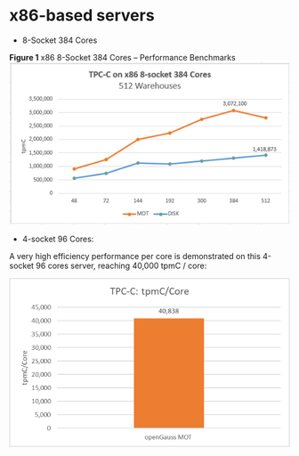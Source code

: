 # x86-based servers<a name="EN-US_TOPIC_0260488073"></a>

-   8-Socket 384 Cores

**Figure  1**  x86 8-Socket 384 Cores – Performance Benchmarks<a name="fig980105812248"></a>  
![](figures/x86-8-socket-384-cores-performance-benchmarks.png "x86-8-socket-384-cores-performance-benchmarks")

-   4-socket 96 Cores:

A very high efficiency performance per core is demonstrated on this 4-socket 96 cores server, reaching 40,000 tpmC / core:

![](figures/en-us_image_0260488271.png)

